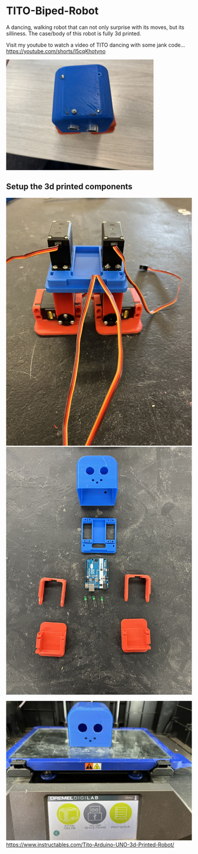 # TITO-Biped-Robot
A dancing, walking robot that can not only surprise with its moves, but its silliness. The case/body of this robot is fully 3d printed. 

Visit my youtube to watch a video of TITO dancing with some jank code... https://youtube.com/shorts/I5cqKhotyno



<img src="https://github.com/AlexN0va/TITO-Biped-Robot/blob/main/Tito%20IMages/IMG_3539.jpg" width="400" >

## Setup the 3d printed components
![](https://github.com/AlexN0va/TITO-Biped-Robot/blob/main/Tito%20IMages/IMG_1027.jpg)
![](https://github.com/AlexN0va/TITO-Biped-Robot/blob/main/Tito%20IMages/IMG_0951.jpg)


![](https://github.com/AlexN0va/TITO-Biped-Robot/blob/main/Tito%20IMages/IMG_0962.jpg)
https://www.instructables.com/Tito-Arduino-UNO-3d-Printed-Robot/
